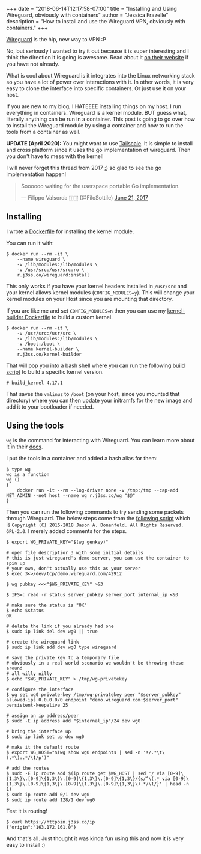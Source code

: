 +++
date = "2018-06-14T12:17:58-07:00"
title = "Installing and Using Wireguard, obviously with containers"
author = "Jessica Frazelle"
description = "How to install and use the Wireguard VPN, obviously with containers."
+++

[Wireguard](https://www.wireguard.com/) is the hip, new way to VPN :P

No, but seriously I wanted to try it out because it is super interesting and
I think the direction it is going is awesome. Read about it 
[on their website](https://www.wireguard.com/#about-the-project) if
you have not already.

What is cool about Wireguard is it integrates into the Linux
networking stack so you have a lot of power over interactions with it. In other
words, it is very easy to clone the interface into specific containers. Or
just use it on your host.

If you are new to my blog, I HATEEEE installing things on my host. I run
everything in containers. Wireguard is a kernel module. BUT guess what,
literally anything can be run in a container. This post is going
to go over how to install the Wireguard module by using a container and how to
run the tools from a container as well.

**UPDATE (April 2020):** You might want to use [Tailscale](https://tailscale.com). It is simple to install 
and cross platform since it uses the go implementation of wireguard. Then you don't have to 
mess with the kernel!

I will never forget this thread from 2017 ;) so glad to see the go implementation happen!


<blockquote class="twitter-tweet"><p lang="en" dir="ltr">Soooooo waiting for the userspace portable Go implementation.</p>&mdash; Filippo Valsorda 🇮🇹 (@FiloSottile) <a href="https://twitter.com/FiloSottile/status/877581856387944450?ref_src=twsrc%5Etfw">June 21, 2017</a></blockquote> <script async src="https://platform.twitter.com/widgets.js" charset="utf-8"></script>


## Installing

I wrote a [Dockerfile](https://github.com/jessfraz/dockerfiles/blob/master/wireguard/install/Dockerfile)
for installing the kernel module.

You can run it with:

```console
$ docker run --rm -it \
 	--name wireguard \
 	-v /lib/modules:/lib/modules \
 	-v /usr/src:/usr/src:ro \
 	r.j3ss.co/wireguard:install
```

This only works if you have your kernel headers installed in `/usr/src` and 
your kernel allows kernel modules (`CONFIG_MODULES=y`). This will change your kernel modules on your
Host since you are mounting that directory.

If you are like me and set `CONFIG_MODULES=n` then you can use my 
[kernel-builder Dockerfile](https://github.com/jessfraz/dockerfiles/blob/master/kernel-builder/Dockerfile)
to build a custom kernel.

```console
$ docker run --rm -it \
    -v /usr/src:/usr/src \
    -v /lib/modules:/lib/modules \
    -v /boot:/boot \
    --name kernel-builder \
    r.j3ss.co/kernel-builder
```

That will pop you into a bash shell where you can run the following 
[build script](https://github.com/jessfraz/dockerfiles/blob/master/kernel-builder/build_kernel)
to build a specific kernel version.

```console
# build_kernel 4.17.1
```

That saves the `vmlinuz` to `/boot` (on your host, since you mounted that directory) where you can then update your initramfs
for the new image and add it to your bootloader if needed.

## Using the tools

`wg` is the command for interacting with Wireguard. You can learn more about it
in their [docs](https://www.wireguard.com/quickstart/#command-line-interface).

I put the tools in a container and added a bash alias for them:

```console
$ type wg
wg is a function
wg () 
{ 
    docker run -it --rm --log-driver none -v /tmp:/tmp --cap-add NET_ADMIN --net host --name wg r.j3ss.co/wg "$@"
}
```

Then you can run the following commands to try sending some packets through
Wireguard. The below steps come from the 
[following script](https://git.zx2c4.com/WireGuard/plain/contrib/examples/ncat-client-server/client.sh)
which is `Copyright (C) 2015-2018 Jason A. Donenfeld. All Rights Reserved. GPL-2.0`.
I merely added comments for the steps.

```console
$ export WG_PRIVATE_KEY="$(wg genkey)"

# open file descriptior 3 with some initial details
# this is just wireguard's demo server, you can use the container to spin up
# your own, don't actually use this as your server
$ exec 3<>/dev/tcp/demo.wireguard.com/42912

$ wg pubkey <<<"$WG_PRIVATE_KEY" >&3

$ IFS=: read -r status server_pubkey server_port internal_ip <&3

# make sure the status is "OK"
$ echo $status
OK

# delete the link if you already had one
$ sudo ip link del dev wg0 || true

# create the wireguard link
$ sudo ip link add dev wg0 type wireguard

# save the private key to a temporary file
# obviously in a real world scenario we wouldn't be throwing these around
# all willy nilly
$ echo "$WG_PRIVATE_KEY" > /tmp/wg-privatekey

# configure the interface
$ wg set wg0 private-key /tmp/wg-privatekey peer "$server_pubkey" allowed-ips 0.0.0.0/0 endpoint "demo.wireguard.com:$server_port" persistent-keepalive 25

# assign an ip address/peer
$ sudo -E ip address add "$internal_ip"/24 dev wg0

# bring the interface up
$ sudo ip link set up dev wg0

# make it the default route
$ export WG_HOST="$(wg show wg0 endpoints | sed -n 's/.*\t\(.*\):.*/\1/p')"

# add the routes
$ sudo -E ip route add $(ip route get $WG_HOST | sed '/ via [0-9]\{1,3\}\.[0-9]\{1,3\}\.[0-9]\{1,3\}\.[0-9]\{1,3\}/{s/^\(.* via [0-9]\{1,3\}\.[0-9]\{1,3\}\.[0-9]\{1,3\}\.[0-9]\{1,3\}\).*/\1/}' | head -n 1)
$ sudo ip route add 0/1 dev wg0
$ sudo ip route add 128/1 dev wg0
```

Test it is routing!

```console
$ curl https://httpbin.j3ss.co/ip
{"origin":"163.172.161.0"}
```

And that's all. Just thought it was kinda fun using this and now it is very
easy to install :)
